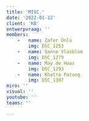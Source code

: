 ```yaml
---
title: 'MISC.'
date: '2022-01-12'
client: 'KB'
ontwerpvraag: ''
members:
    -   name: Zafer Ünlü
        img: DSC_1253
    -   name: Sanne Vlasblom
        img: DSC_1279
    -   name: May de Haas
        img: DSC_1293
    -   name: Khatra Patang
        img: DSC_1307
miro: ''
visual: ''
youtube: ''
teams: ''

---
```



 

